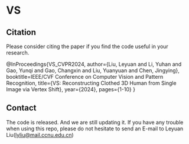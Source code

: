 # VS


## Citation
Please consider citing the paper if you find the code useful in your research.

@InProceedings{VS_CVPR2024,
  author={Liu, Leyuan and Li, Yuhan and Gao, Yunqi and Gao, Changxin and Liu, Yuanyuan and Chen, Jingying},
  booktitle=IEEE/CVF Conference on Computer Vision and Pattern Recognition, 
  title={VS: Reconstructing Clothed 3D Human from Single Image via Vertex Shift}, 
  year={2024},
  pages={1-10}
}

## Contact
The code is released. And we are still updating it. If you have any trouble when using this repo, please do not hesitate to send an E-mail to Leyuan Liu(lyliu@mail.ccnu.edu.cn)
